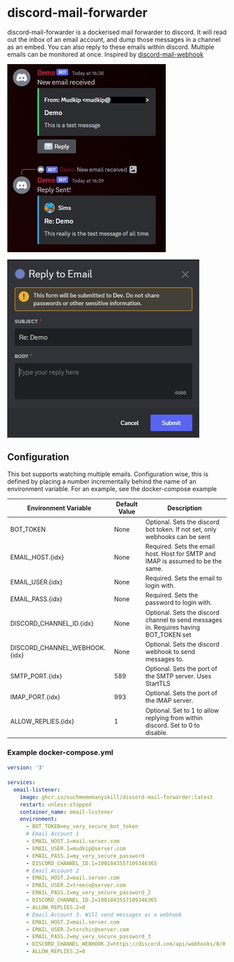 # discord-mail-forwarder

discord-mail-forwarder is a dockerised mail forwarder to discord. It will read out the inbox of an email account, and dump those messages in a channel as an embed. You can also reply to these emails within discord. Multiple emails can be monitored at once. Inspired by [discord-mail-webhook](https://github.com/AshCorr/discord-mail-webhook)

![preview1](img/message.jpg)

![preview2](img/modal.jpg)

## Configuration

This bot supports watching multiple emails. Configuration wise, this is defined by placing a number incrementally behind the name of an environment variable. For an example, see the docker-compose example

Environment Variable|Default Value|Description
----|----|----
BOT_TOKEN|None|Optional. Sets the discord bot token. If not set, only webhooks can be sent
EMAIL_HOST.{idx}|None|Required. Sets the email host. Host for SMTP and IMAP is assumed to be the same.
EMAIL_USER.{idx}|None|Required. Sets the email to login with.
EMAIL_PASS.{idx}|None|Required. Sets the password to login with.
DISCORD_CHANNEL_ID.{idx}|None|Optional. Sets the discord channel to send messages in. Requires having BOT_TOKEN set
DISCORD_CHANNEL_WEBHOOK.{idx}|None|Optional. Sets the discord webhook to send messages to.
SMTP_PORT.{idx}|589|Optional. Sets the port of the SMTP server. Uses StartTLS
IMAP_PORT.{idx}|993|Optional. Sets the port of the IMAP server.
ALLOW_REPLIES.{idx}|1|Optional. Set to 1 to allow replying from within discord. Set to 0 to disable.

### Example docker-compose.yml

```yml
version: '3'

services:
  email-listener:
    image: ghcr.io/suchmememanyskill/discord-mail-forwarder:latest
    restart: unless-stopped
    container_name: email-listener
    environment:
      - BOT_TOKEN=my_very_secure_bot_token
      # Email Account 1
      - EMAIL_HOST.1=mail.server.com
      - EMAIL_USER.1=mudkip@server.com
      - EMAIL_PASS.1=my_very_secure_password
      - DISCORD_CHANNEL_ID.1=1001843557109346365
      # Email Account 2
      - EMAIL_HOST.2=mail.server.com
      - EMAIL_USER.2=treeco@server.com
      - EMAIL_PASS.2=my_very_secure_password_2
      - DISCORD_CHANNEL_ID.2=1001843557109346365
      - ALLOW_REPLIES.2=0
      # Email Account 3. Will send messages as a webhook
      - EMAIL_HOST.2=mail.server.com
      - EMAIL_USER.2=torchic@server.com
      - EMAIL_PASS.2=my_very_secure_password_3
      - DISCORD_CHANNEL_WEBHOOK.2=https://discord.com/api/webhooks/0/0
      - ALLOW_REPLIES.2=0
